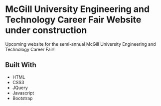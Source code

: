 # McGill University Engineering and Technology Career Fair Website under construction

Upcoming website for the semi-annual McGill University Engineering and Technology Career Fair! 

## Built With

* HTML
* CSS3
* JQuery
* Javascript
* Bootstrap

